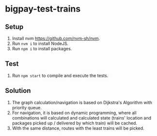 # bigpay-test-trains

## Setup

1. Install nvm https://github.com/nvm-sh/nvm.
1. Run `nvm i` to install NodeJS.
1. Run `npm i` to install packages.

## Test

1. Run `npm start` to compile and execute the tests.

## Solution

1. The graph calculation/navigation is based on Dijkstra's Algorithm with priority queue.
1. For navigation, it is based on dynamic programming, where all combinations will calculated and calculated state (trains' location and packages picked up / delivered by which train) will be cached.
1. With the same distance, routes with the least trains will be picked.
